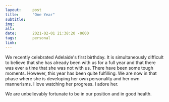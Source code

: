 ```yaml
---
layout:     post
title:      "One Year"
subtitle:   
img:        
alt:        
date:       2021-02-01 21:38:20 -0600
tags:       personal
link:       
---
```


We recently celebrated Adelaide's first birthday. It is simultaneously difficult to believe that she has already been with us for a full year and that there was ever a time that she was not with us. There have been some tough moments. However, this year has been quite fulfilling. We are now in that phase where she is developing her own personality and her own mannerisms. I love watching her progress. I adore her.

We are unbelievably fortunate to be in our position and in good health.